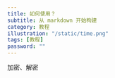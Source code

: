 ```yaml
---
title: 如何使用？
subtitle: 从 markdown 开始构建
category: 教程
illustration: "/static/time.png"
tags: [教程]
password: ""
---
```


加密、解密
